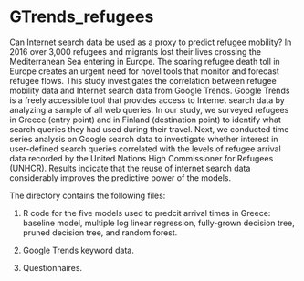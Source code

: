 # GTrends_refugees
Can Internet search data be used as a proxy to predict refugee mobility? In 2016 over 3,000 refugees and migrants lost their lives crossing the Mediterranean Sea entering in Europe.
The soaring refugee death toll in Europe creates an urgent need for novel tools that monitor and forecast refugee flows. This study investigates the correlation between refugee mobility data and Internet search data from Google Trends. Google Trends is a freely accessible tool that provides access to Internet search data by analyzing a sample of all web queries. 
In our study, we surveyed refugees in Greece (entry point) and in Finland (destination point) to identify what search queries they had used during their travel. Next, we conducted time series analysis on Google search data to investigate whether interest in user-defined search queries correlated with the levels of refugee arrival data recorded by the United Nations High Commissioner for Refugees (UNHCR). Results indicate that the reuse of internet search data considerably improves the predictive power of the models. 

The directory contains the following files: 

1. R code for the five models used to predcit arrival times in Greece: baseline model, multiple log linear regression, fully-grown decision tree, pruned decision tree, and random forest.

2. Google Trends keyword data.

3. Questionnaires. 
